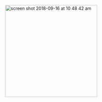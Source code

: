 <img width="297" alt="screen shot 2018-09-16 at 10 48 42 am" src="https://user-images.githubusercontent.com/16461731/45592756-359a2300-b9a0-11e8-8060-27c0183e7886.png">
